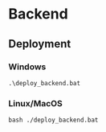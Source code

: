 # Backend

## Deployment

### Windows

```
.\deploy_backend.bat
```

### Linux/MacOS

```
bash ./deploy_backend.bat
```
